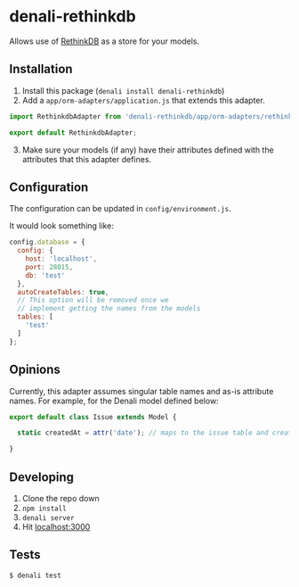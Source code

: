 # denali-rethinkdb

Allows use of [RethinkDB](https://www.rethinkdb.com) as a store for your models.

## Installation

1. Install this package (`denali install denali-rethinkdb`)
2. Add a `app/orm-adapters/application.js` that extends this adapter.

```js
import RethinkdbAdapter from 'denali-rethinkdb/app/orm-adapters/rethinkdb';

export default RethinkdbAdapter;
```

3. Make sure your models (if any) have their attributes defined with the attributes that this adapter defines.

## Configuration

The configuration can be updated in `config/environment.js`.

It would look something like:

```js
config.database = {
  config: {
    host: 'localhost',
    port: 28015,
    db: 'test'
  },
  autoCreateTables: true,
  // This option will be removed once we
  // implement getting the names from the models
  tables: [
    'test'
  ]
};
```

## Opinions

Currently, this adapter assumes singular table names and as-is attribute names.
For example, for the Denali model defined below:

```js
export default class Issue extends Model {

  static createdAt = attr('date'); // maps to the issue table and createdAt column

}
```

## Developing

1. Clone the repo down
2. `npm install`
3. `denali server`
4. Hit [localhost:3000](http://localhost:3000)


## Tests

```sh
$ denali test
```
